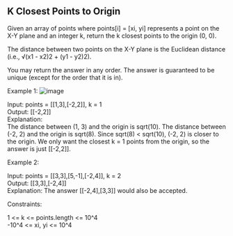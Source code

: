 ## K Closest Points to Origin

Given an array of points where points[i] = [xi, yi] represents a point on the X-Y plane and an integer k, return the k closest points to the origin (0, 0).

The distance between two points on the X-Y plane is the Euclidean distance (i.e., √(x1 - x2)2 + (y1 - y2)2).

You may return the answer in any order. The answer is guaranteed to be unique (except for the order that it is in).

 

Example 1:
![image](https://github.com/user-attachments/assets/6d9456d2-36b0-4f0e-bae3-226d862d5ea9)


Input: points = [[1,3],[-2,2]], k = 1 <br>
Output: [[-2,2]]<br>
Explanation: <br>
The distance between (1, 3) and the origin is sqrt(10).
The distance between (-2, 2) and the origin is sqrt(8).
Since sqrt(8) < sqrt(10), (-2, 2) is closer to the origin.
We only want the closest k = 1 points from the origin, so the answer is just [[-2,2]].

Example 2: <br>

Input: points = [[3,3],[5,-1],[-2,4]], k = 2<br>
Output: [[3,3],[-2,4]]<br>
Explanation: The answer [[-2,4],[3,3]] would also be accepted.<br>
 

Constraints:

1 <= k <= points.length <= 10^4 <br>
-10^4 <= xi, yi <= 10^4
